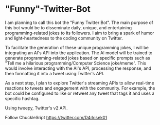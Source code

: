 # "Funny"-Twitter-Bot

I am planning to call this bot the "Funny Twitter Bot". The main purpose of this bot would be to disseminate daily, unique, and entertaining programming-related jokes to its followers. 
I aim to bring a spark of humor and light-heartedness to the coding community on Twitter.

To facilitate the generation of these unique programming jokes, I will be integrating an AI's API into the application. The AI model will be trained to generate programming-related 
jokes based on specific prompts such as "Tell me a hilarious programming/Computer Science joke/meme". This would involve interacting with the AI's API, processing the response, 
and then formatting it into a tweet using Twitter's API.

As a next step, I plan to explore Twitter's streaming APIs to allow real-time reactions to tweets and engagement with the community. For example, the bot could be configured to like 
or retweet any tweet that tags it and uses a specific hashtag.

Using tweepy, Twitter's v2 API.

Follow ChuckleSript https://twitter.com/D4rkisek01
